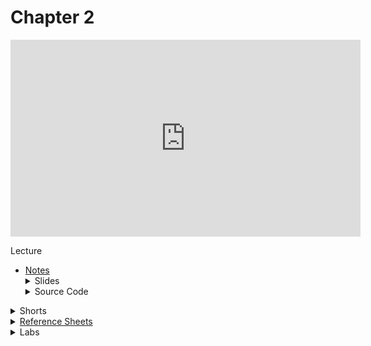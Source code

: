 # Chapter 2

<iframe width="560" height="315" src="https://www.youtube.com/embed/tI_tIZFyKBw" title="YouTube video player" frameborder="0" allow="accelerometer; autoplay; clipboard-write; encrypted-media; gyroscope; picture-in-picture" allowfullscreen></iframe>


Lecture  
<ul>
  <li><a href="https://cs50.harvard.edu/ap/2022/curriculum/x/notes/2/">Notes</a></li>
  <details><summary>Slides</summary>
  <ul>
    <li><a href="https://docs.google.com/presentation/d/1oebR4o4bfHe-4j1jRhv3VS9uk1NqJ___VUhKygI6_JU/edit?usp=sharing">Google Slides</a></li>
    <li><a href="https://cdn.cs50.net/2020/fall/lectures/2/lecture2.pdf">PDF</a></li>
  </ul>
  </details>
  <details><summary>Source Code</summary>
  <ul>
    <li><a href="https://cdn.cs50.net/2020/fall/lectures/2/src2/">Index</a></li>
    <li><a href="https://cdn.cs50.net/2020/fall/lectures/2/src2.pdf">PDF</a></li>
    <li><a href="https://cdn.cs50.net/2020/fall/lectures/2/src2.zip">Zip</a></li>
  </ul>
  </details>
</ul>   

<details>  
  <summary>Shorts</summary>
  <ul>
    <li><a href="https://www.youtube.com/embed/b7-0sb-DV84">Functions</a></li>
    <li><a href="https://www.youtube.com/embed/mISkNAfWl8k">Arrays</a></li>
    <li><a href="https://www.youtube.com/embed/AI6Ccfno6Pk">Command Line Arguments</a></li>
    <li><a href="https://www.youtube.com/embed/GiFbdVGjF9I">Variables and Scope</a></li>
   </ul>
</details>

<details>  
  <summary><a href="\apcsp\assets\pdfs\ch2_ref_sheets.pdf">Reference Sheets</a></summary>
  <ul>
    <li><a href="\apcsp\assets\pdfs\compiling.pdf">Compiling</a></li>
    <li><a href="\apcsp\assets\pdfs\bugs_and_debugging.pdf">Bugs and Debugging</a></li>
    <li><a href="\apcsp\assets\pdfs\arrays_and_strings.pdf">Arrays and Strings</a></li>
    <li><a href="\apcsp\assets\pdfs\command-line_interaction.pdf">Command-Line Interaction</a></li>
    <li><a href="\apcsp\assets\pdfs\typecasting.pdf">Typecasting</a></li>
    <li><a href="\apcsp\assets\pdfs\exit_codes.pdf">Exit Codes</a></li>
  </ul>
</details>

<details>  
  <summary>Labs</summary>
  <ul>
    <li><a href="https://lab.cs50.io/candib80/cs50labs/c/shining/">Shining</a></li>
    <li><a href="https://lab.cs50.io/candib80/cs50labs/c/arrayCountdown/">Array Countdown</a></li>
    <li><a href="https://lab.cs50.io/candib80/cs50labs/c/garbage/">Garbage Values</a></li>
    <li><a href="https://lab.cs50.io/candib80/cs50labs/c/oldFriends/">Old Friends</a></li>
    <li><a href="https://cs50.harvard.edu/ap/2022/curriculum/x/labs/2/">Lab 2</a></li>
  </ul>
</details>

<!-- <details>  
  <summary>Problems</summary>
  <ul>
    <li><a href="https://cs50.harvard.edu/ap/2021/curriculum/x/psets/2/readability/">Readability</a></li>
    <li><a href="https://cs50.harvard.edu/ap/2021/curriculum/x/psets/2/caesar/">Caesar</a>, for those less comfortable</li>
    <li><a href="https://cs50.harvard.edu/ap/2021/curriculum/x/psets/2/substitution/">Substitution</a>, for those more comfortable</li>
  </ul>
</details> -->